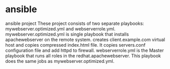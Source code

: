 # ansible
ansible project
These project consists of two separate playbooks: mywebserver.optimized.yml and webserverrole.yml. 
mywebserver.optimized.yml is single playbook that installs apachewebserver on the remote system. creates client.example.com virtual host and copies compressed index.html file. It copies servers.conf configuration file and add httpd to firewall. 
webserverrole.yml is the Master playbook that runs all roles in the redhat.apachewebserver. This playbook does the same jobs as mywebserver.optimized.yml. 

